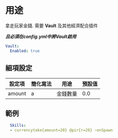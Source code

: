 用途
======================

拿走玩家金錢. 需要 **Vault** 及其他經濟配合插件

***且必須在config.yml中將Vault啟用***
```yaml
Vault:
  Enabled: true
```
細項設定
----------

| 設定項 | 簡化寫法 | 用途  | 預設值 |
|-----------|---------|----------------------------------------|---------|
| amount| a   | 金錢數量 | 0.0 |

  

範例
--------
```yaml
  Skills:
  - currencytake{amount=20} @pir{r=20} ~onSpawn
```
